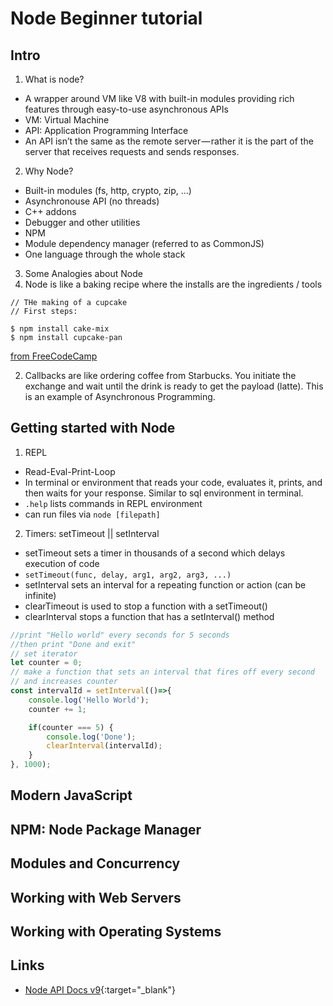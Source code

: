 # Node Beginner tutorial

## Intro
1. What is node?
* A wrapper around VM like V8 with built-in modules providing rich features through easy-to-use asynchronous APIs
* VM: Virtual Machine
* API: Application Programming Interface
* An API isn’t the same as the remote server — rather it is the part of the server that receives requests and sends responses.

2. Why Node?
* Built-in modules (fs, http, crypto, zip, ...)
* Asynchronouse API (no threads)
* C++ addons
* Debugger and other utilities
* NPM
* Module dependency manager (referred to as CommonJS)
* One language through the whole stack

3. Some Analogies about Node
1. Node is like a baking recipe where the installs are the ingredients / tools
```
// THe making of a cupcake
// First steps:

$ npm install cake-mix
$ npm install cupcake-pan
```
[from FreeCodeCamp](https://medium.freecodecamp.org/hard-coding-concepts-explained-with-simple-real-life-analogies-280635e98e37)

2. Callbacks are like ordering coffee from Starbucks. You initiate the exchange and wait until the drink is ready to get the payload (latte). This is an example of Asynchronous Programming.

## Getting started with Node
1. REPL
* Read-Eval-Print-Loop
* In terminal or environment that reads your code, evaluates it, prints, and then waits for your response. Similar to sql environment in terminal.
* `.help` lists commands in REPL environment
* can run files via `node [filepath]`
2. Timers: setTimeout || setInterval
* setTimeout sets a timer in thousands of a second which delays execution of code
* ```setTimeout(func, delay, arg1, arg2, arg3, ...)```
* setInterval sets an interval for a repeating function or action (can be infinite)
* clearTimeout is used to stop a function with a setTimeout()
* clearInterval stops a function that has a setInterval() method
```js
//print "Hello world" every seconds for 5 seconds
//then print "Done and exit"
// set iterator
let counter = 0;
// make a function that sets an interval that fires off every second
// and increases counter
const intervalId = setInterval(()=>{
    console.log('Hello World');
    counter += 1;

    if(counter === 5) {
        console.log('Done');
        clearInterval(intervalId);
    }
}, 1000);
```

## Modern JavaScript

## NPM: Node Package Manager

## Modules and Concurrency

## Working with Web Servers

## Working with Operating Systems

## Links
* [Node API Docs v9](https://nodejs.org/docs/latest-v9.x/api/){:target="_blank"}

